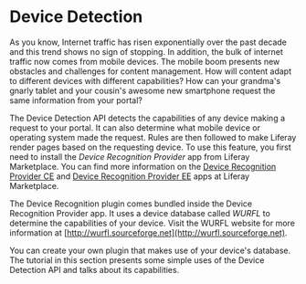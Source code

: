 # Device Detection

As you know, Internet traffic has risen exponentially over the past decade and
this trend shows no sign of stopping. In addition, the bulk of internet traffic 
now comes from mobile devices. The mobile boom presents new obstacles and 
challenges for content management. How will content adapt to different devices 
with different capabilities? How can your grandma's gnarly tablet and your 
cousin's awesome new smartphone request the same information from your portal?

The Device Detection API detects the capabilities of any device making a request
to your portal. It can also determine what mobile device or operating system 
made the request. Rules are then followed to make Liferay render pages based on 
the requesting device. To use this feature, you first need to install the 
*Device Recognition Provider* app from Liferay Marketplace. You can find more 
information on the [Device Recognition Provider CE](http://www.liferay.com/marketplace/-/mp/application/15193341) 
and [Device Recognition Provider EE](http://www.liferay.com/marketplace/-/mp/application/15186132) 
apps at Liferay Marketplace. 

The Device Recognition plugin comes bundled inside the Device Recognition
Provider app. It uses a device database called *WURFL* to determine the 
capabilities of your device. Visit the WURFL website for more information at
[http://wurfl.sourceforge.net](http://wurfl.sourceforge.net).

You can create your own plugin that makes use of your device's database. The 
tutorial in this section presents some simple uses of the Device Detection API 
and talks about its capabilities. 
